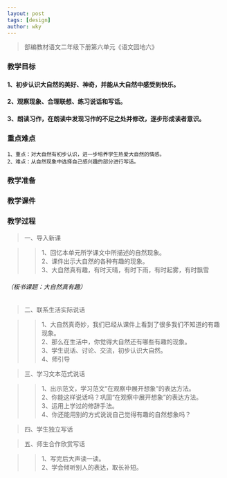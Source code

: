 ```yaml
---
layout: post
tags: [design]
author: wky
---
```


> 部编教材语文二年级下册第六单元《语文园地六》

### 教学目标

#### 1、初步认识大自然的美好、神奇，并能从大自然中感受到快乐。

#### 2、观察现象、合理联想、练习说话和写话。

#### 3、朗读习作，在朗读中发现习作的不足之处并修改，逐步形成读者意识。

### 重点难点

    1、重点：对大自然有初步认识，进一步培养学生热爱大自然的情感。  
    2、难点：从自然现象中选择自己感兴趣的部分进行写话。

### 教学准备

### 教学课件

### 教学过程

> 一、导入新课

>> 1、回忆本单元所学课文中所描述的自然现象。  
2、课件出示大自然的各种有趣的现象。  
3、大自然真有趣，有时天晴，有时下雨，有时起雾，有时飘雪

###### （板书课题：大自然真有趣）

>二、联系生活实际说话

>> 1、大自然真奇妙，我们已经从课件上看到了很多我们不知道的有趣现象。  
2、那么在生活中，你觉得大自然还有哪些有趣的现象。  
3、学生说话、讨论、交流，初步认识大自然。  
4、师引导

>三、学习文本范式说话

>>1、出示范文，学习范文“在观察中展开想象”的表达方法。  
2、你能这样说话吗？巩固“在观察中展开想象”的表达方法。  
3、运用上学过的修辞手法。  
4、你还能用别的方式说说自己觉得有趣的自然想象吗？

>四、学生独立写话

>五、师生合作欣赏写话

>> 1、写完后大声读一读。  
2、学会倾听别人的表达，取长补短。